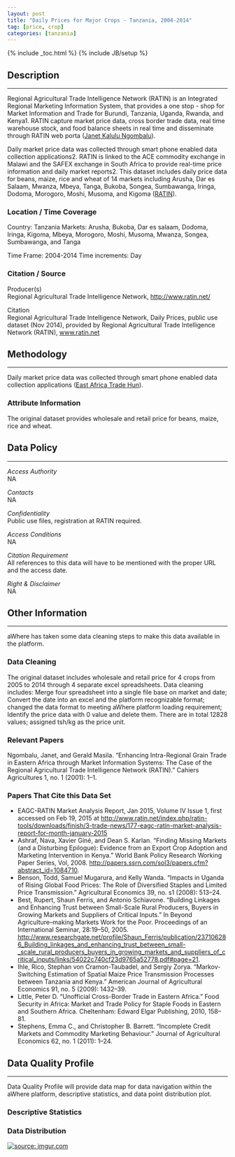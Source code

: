 ```yaml
---
layout: post
title: "Daily Prices for Major Crops - Tanzania, 2004-2014"
tag: [price, crop]
categories: [tanzania]
---
```


{% include _toc.html %}
{% include JB/setup %}

## Description
----
Regional Agricultural Trade Intelligence Network (RATIN) is an Integrated Regional Marketing Information System, that provides a one stop - shop for Market Information and Trade for Burundi, Tanzania, Uganda, Rwanda, and Kenya1. RATIN capture market price data, cross border trade data, real time warehouse stock, and food balance sheets in real time and disseminate through RATIN web porta ([Janet Kalulu Ngombalu](3)). 

Daily market price data was collected through smart phone enabled data collection applications2. RATIN is linked to the ACE commodity exchange in Malawi and the SAFEX exchange in South Africa to provide real-time price information and daily market reports2. This dataset includes daily price data for beans, maize, rice and wheat of 14 markets including Arusha, Dar es Salaam, Mwanza, Mbeya, Tanga, Bukoba, Songea, Sumbawanga, Iringa, Dodoma, Morogoro, Moshi, Musoma, and Kigoma ([RATIN](1)).   

### Location / Time Coverage
Country: Tanzania
Markets: Arusha, Bukoba, Dar es salaam, Dodoma, Iringa, Kigoma, Mbeya, Morogoro, Moshi, Musoma, Mwanza, Songea, Sumbawanga, and Tanga 
  
Time Frame: 2004-2014
Time increments: Day 

### Citation / Source
Producer(s)   
Regional Agricultural Trade Intelligence Network, http://www.ratin.net/

Citation  
Regional Agricultural Trade Intelligence Network, Daily Prices, public use dataset (Nov 2014), provided by Regional Agricultural Trade Intelligence Network (RATIN), www.ratin.net

## Methodology
----
Daily market price data was collected through smart phone enabled data collection applications ([East Africa Trade Hun](2)).   

### Attribute Information
The original dataset provides wholesale and retail price for beans, maize, rice and wheat. 

## Data Policy
----
*Access Authority*  
NA

*Contacts*  
NA  

*Confidentiality*  
Public use files, registration at RATIN required.

*Access Conditions*  
NA 

*Citation Requirement*  
All references to this data will have to be mentioned with the proper URL and the access date.

*Right & Disclaimer*  
NA  

## Other Information
----
aWhere has taken some data cleaning steps to make this data available in the platform. 

### Data Cleaning

The original dataset includes wholesale and retail price for 4 crops from 2005 to 2014 through 4 separate excel spreadsheets. Data cleaning includes: Merge four spreadsheet into a single file base on market and date; Convert the date into an excel and the platform recognizable format; changed the data format to meeting aWhere platform loading requirement; Identify the price data with 0 value and delete them. There are in total 12828 values; assigned tsh/kg as the price unit. 

### Relevant Papers

Ngombalu, Janet, and Gerald Masila. “Enhancing Intra-Regional Grain Trade in Eastern Africa through Market Information Systems: The Case of the Regional Agricultural Trade Intelligence Network (RATIN).” Cahiers Agricultures 1, no. 1 (2001): 1–1.

### Papers That Cite this Data Set

- EAGC-RATIN Market Analysis Report, Jan 2015, Volume IV Issue 1, first accessed on Feb 19, 2015 at http://www.ratin.net/index.php/ratin-tools/downloads/finish/3-trade-news/177-eagc-ratin-market-analysis-report-for-month-january-2015
- Ashraf, Nava, Xavier Giné, and Dean S. Karlan. “Finding Missing Markets (and a Disturbing Epilogue): Evidence from an Export Crop Adoption and Marketing Intervention in Kenya.” World Bank Policy Research Working Paper Series, Vol, 2008. http://papers.ssrn.com/sol3/papers.cfm?abstract_id=1084710.
- Benson, Todd, Samuel Mugarura, and Kelly Wanda. “Impacts in Uganda of Rising Global Food Prices: The Role of Diversified Staples and Limited Price Transmission.” Agricultural Economics 39, no. s1 (2008): 513–24.
- Best, Rupert, Shaun Ferris, and Antonio Schiavone. “Building Linkages and Enhancing Trust between Small-Scale Rural Producers, Buyers in Growing Markets and Suppliers of Critical Inputs.” In Beyond Agriculture–making Markets Work for the Poor. Proceedings of an International Seminar, 28:19–50, 2005. http://www.researchgate.net/profile/Shaun_Ferris/publication/237106286_Building_linkages_and_enhancing_trust_between_small-_scale_rural_producers_buyers_in_growing_markets_and_suppliers_of_critical_inputs/links/54022c740cf23d9765a52778.pdf#page=21.
- Ihle, Rico, Stephan von Cramon-Taubadel, and Sergiy Zorya. “Markov-Switching Estimation of Spatial Maize Price Transmission Processes between Tanzania and Kenya.” American Journal of Agricultural Economics 91, no. 5 (2009): 1432–39.
- Little, Peter D. “Unofficial Cross-Border Trade in Eastern Africa.” Food Security in Africa: Market and Trade Policy for Staple Foods in Eastern and Southern Africa. Cheltenham: Edward Elgar Publishing, 2010, 158–81.
- Stephens, Emma C., and Christopher B. Barrett. “Incomplete Credit Markets and Commodity Marketing Behaviour.” Journal of Agricultural Economics 62, no. 1 (2011): 1–24.


## Data Quality Profile
----
Data Quality Profile will provide data map for data navigation within the aWhere platform, descriptive statistics, and data point distribution plot. 

### Descriptive Statistics

<script src="https://gist.github.com/yizhexu/704331a2ba2ce6dae1b2.js"></script>

### Data Distribution

<a href="http://imgur.com/KqufNPf"><img src="http://i.imgur.com/KqufNPf.jpg" title="source: imgur.com" /></a>


[1]: http://www.ratin.net/index.php/tanzania "RATIN Price Tanzania"
[2]: http://www.competeafrica.org/Files/20121105_RATIN_Final.pdf "East Africa Trade Hub, 2012, Regional Agriculture Trade Intelligence Network"
[3]: http://www.eagc.org/acpaf_esa/ATPAF%20-ESA%20_Janet.pdf "Janet Kalulu Ngombalu, Regional Agricultural Trade Intelligence Network – RATIN"
